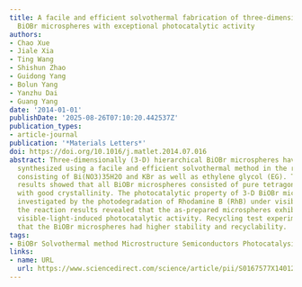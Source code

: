 ```yaml
---
title: A facile and efficient solvothermal fabrication of three-dimensionally hierarchical
  BiOBr microspheres with exceptional photocatalytic activity
authors:
- Chao Xue
- Jiale Xia
- Ting Wang
- Shishun Zhao
- Guidong Yang
- Bolun Yang
- Yanzhu Dai
- Guang Yang
date: '2014-01-01'
publishDate: '2025-08-26T07:10:20.442537Z'
publication_types:
- article-journal
publication: '*Materials Letters*'
doi: https://doi.org/10.1016/j.matlet.2014.07.016
abstract: Three-dimensionally (3-D) hierarchical BiOBr microspheres have been successfully
  synthesized using a facile and efficient solvothermal method in the reaction system
  consisting of Bi(NO3)35H2O and KBr as well as ethylene glycol (EG). The characterized
  results showed that all BiOBr microspheres consisted of pure tetragonal BiOBr phase
  with good crystallinity. The photocatalytic property of 3-D BiOBr microspheres was
  investigated by the photodegradation of Rhodamine B (RhB) under visible light irradiation,
  the reaction results revealed that the as-prepared microspheres exhibited excellent
  visible-light-induced photocatalytic activity. Recycling test experiments indicated
  that the BiOBr microspheres had higher stability and recyclability.
tags:
- BiOBr Solvothermal method Microstructure Semiconductors Photocatalysis
links:
- name: URL
  url: https://www.sciencedirect.com/science/article/pii/S0167577X1401266X
---
```

